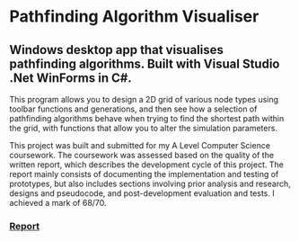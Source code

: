 # Pathfinding Algorithm Visualiser
## Windows desktop app that visualises pathfinding algorithms. Built with Visual Studio .Net WinForms in C#.

This program allows you to design a 2D grid of various node types using toolbar functions and generations, and then see how a selection of pathfinding algorithms behave when trying to find the shortest path within the grid, with functions that allow you to alter the simulation parameters.

This project was built and submitted for my A Level Computer Science coursework. The coursework was assessed based on the quality of the written report, which describes the development cycle of this project. The report mainly consists of documenting the implementation and testing of prototypes, but also includes sections involving prior analysis and research, designs and pseudocode, and post-development evaluation and tests. I achieved a mark of 68/70.

### [Report](https://github.com/KINGWi11/pathfinding-algorithm-visualiser/blob/main/NEA%20Computer%20Science%20Project%20-%20pathfinding%20visualiser.pdf)
